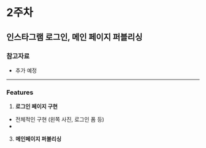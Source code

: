 # 2주차
## 인스타그램 로그인, 메인 페이지 퍼블리싱
### 참고자료
- 추가 예정
---
### Features
1. __로그인 페이지 구현__
- 전체적인 구현 (왼쪽 사진, 로그인 폼 등)
- 
3. __메인페이지 퍼블리싱__
